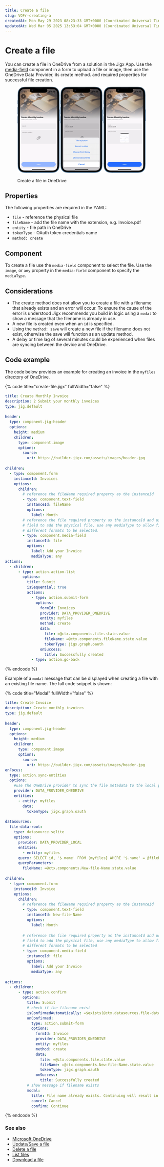 ```yaml
---
title: Create a file
slug: VOFr-creating-a
createdAt: Mon May 29 2023 08:23:33 GMT+0000 (Coordinated Universal Time)
updatedAt: Wed Mar 05 2025 13:53:04 GMT+0000 (Coordinated Universal Time)
---
```


# Create a file

You can create a file in OneDrive from a solution in the Jigx App. Use the [media-field](../../Components/form/media-field.md) component in a form to upload a file or image, then use the OneDrive Data Provider, its create method. and required properties for successful file creation.

<figure><img src="../../../.gitbook/assets/OneDriveCreate.PNG" alt="Create a fle in OneDrive" width="563"><figcaption><p>Create a file in OneDrive</p></figcaption></figure>

## Properties

The following properties are required in the YAML:

* `file` - reference the physical file
* `fileName` - add the file name with the extension, e.g. Invoice.pdf
* `entity` - file path in OneDrive
* `tokenType` - OAuth token credentials name
* `method: create`

## Component

To create a file use the `media-field` component to select the file. Use the `image`, or `any` property in the `media-field` component to specify the `mediaType`.

## Considerations

* The create method does not allow you to create a file with a filename that already exists and an error will occur. To ensure the cause of the error is understood Jigx recommends you build in logic using a `modal` to show a message that the filename is already in use.
* A new file is created even when an `id` is specified.
* Using the `method: save` will create a new file if the filename does not exist, otherwise the save will function as an update method.
* A delay or time lag of several minutes could be experienced when files are syncing between the device and OneDrive.

## Code example

The code below provides an example for creating an invoice in the `myfiles` directory of OneDrive.

{% code title="create-file.jigx" fullWidth="false" %}
```yaml
title: Create Monthly Invoice
description: 2 Submit your monthly invoices
type: jig.default

header:
  type: component.jig-header
  options:
    height: medium
    children:
      type: component.image
      options:
        source:
          uri: https://builder.jigx.com/assets/images/header.jpg

children:
  - type: component.form
    instanceId: Invoices
    options:
      children:
        # reference the fileName required property as the instanceId
        - type: component.text-field
          instanceId: fileName
          options:
            label: Month
        # reference the file required property as the instanceId and use the media 
        # field to add the physical file, use any mediaType to allow files of 
        # different formats to be selected.
        - type: component.media-field
          instanceId: file
          options:
            label: Add your Invoice
            mediaType: any
actions:
  - children:
      - type: action.action-list
        options:
          title: Submit
          isSequential: true
          actions:
            - type: action.submit-form
              options:
                formId: Invoices
                provider: DATA_PROVIDER_ONEDRIVE
                entity: myfiles
                method: create
                data:
                  file: =@ctx.components.file.state.value
                  fileName: =@ctx.components.fileName.state.value
                  tokenType: jigx.graph.oauth
                onSuccess:
                  title: Successfully created
            - type: action.go-back
```
{% endcode %}

Example of a `modal` message that can be displayed when creating a file with an existing file name. The full code snippet is shown:

{% code title="Modal" fullWidth="false" %}
```yaml
title: Create Invoice
description: Create monthly invoices
type: jig.default

header:
  type: component.jig-header
  options:
    height: medium
    children:
      type: component.image
      options:
        source:
          uri: https://builder.jigx.com/assets/images/header.jpg
onFocus:
  type: action.sync-entities
  options:
    #use the OneDrive provider to sync the file metadata to the local provider
    provider: DATA_PROVIDER_ONEDRIVE
    entities:
      - entity: myfiles
        data:
          tokenType: jigx.graph.oauth

datasources:
  file-data-root:
    type: datasource.sqlite
    options:
      provider: DATA_PROVIDER_LOCAL
      entities:
        - entity: myfiles
      query: SELECT id, '$.name' FROM [myfiles] WHERE '$.name' = @fileName ORDER BY '$.name' DESC
      queryParameters:
        fileName: =@ctx.components.New-file-Name.state.value

children:
  - type: component.form
    instanceId: Invoice
    options:
      children:
        # reference the fileName required property as the instanceId
        - type: component.text-field
          instanceId: New-file-Name
          options:
            label: Month

        # reference the file required property as the instanceId and use the media 
        # field to add the physical file, use any mediaType to allow files of 
        # different formats to be selected
        - type: component.media-field
          instanceId: file
          options:
            label: Add your Invoice
            mediaType: any

actions:
  - children:
      - type: action.confirm
        options:
          title: Submit
          # check if the filename exist
          isConfirmedAutomatically: =$exists(@ctx.datasources.file-data-root.name) ? false:true
          onConfirmed:
            type: action.submit-form
            options:
              formId: Invoice
              provider: DATA_PROVIDER_ONEDRIVE
              entity: myfiles
              method: create
              data:
                file: =@ctx.components.file.state.value
                fileName: =@ctx.components.New-file-Name.state.value
                tokenType: jigx.graph.oauth
              onSuccess:
                title: Successfully created
          # show message if filename exists
          modal:
            title: File name already exists. Continuing will result in an error.
            cancel: Cancel
            confirm: Continue
```
{% endcode %}

### See also

* [Microsoft OneDrive](https://docs.jigx.com/building-apps-with-jigx/data/data-providers/microsoft-onedrive)
* [Update/Save a file](<Update_Save a file.md>)
* [Delete a file](<Delete a file.md>)
* [List files](<List files.md>)
* [Download a file](<Download a file.md>)
